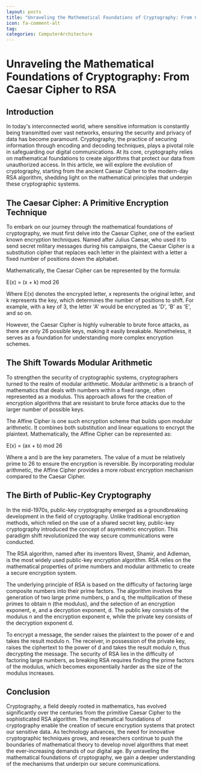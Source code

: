 ```yaml
---
layout: posts
title: "Unraveling the Mathematical Foundations of Cryptography: From Caesar Cipher to RSA"
icon: fa-comment-alt
tag:      
categories: ComputerArchitecture
---
```



# Unraveling the Mathematical Foundations of Cryptography: From Caesar Cipher to RSA

## Introduction

In today's interconnected world, where sensitive information is constantly being transmitted over vast networks, ensuring the security and privacy of data has become paramount. Cryptography, the practice of securing information through encoding and decoding techniques, plays a pivotal role in safeguarding our digital communications. At its core, cryptography relies on mathematical foundations to create algorithms that protect our data from unauthorized access. In this article, we will explore the evolution of cryptography, starting from the ancient Caesar Cipher to the modern-day RSA algorithm, shedding light on the mathematical principles that underpin these cryptographic systems.

## The Caesar Cipher: A Primitive Encryption Technique

To embark on our journey through the mathematical foundations of cryptography, we must first delve into the Caesar Cipher, one of the earliest known encryption techniques. Named after Julius Caesar, who used it to send secret military messages during his campaigns, the Caesar Cipher is a substitution cipher that replaces each letter in the plaintext with a letter a fixed number of positions down the alphabet.

Mathematically, the Caesar Cipher can be represented by the formula:

E(x) = (x + k) mod 26

Where E(x) denotes the encrypted letter, x represents the original letter, and k represents the key, which determines the number of positions to shift. For example, with a key of 3, the letter 'A' would be encrypted as 'D', 'B' as 'E', and so on.

However, the Caesar Cipher is highly vulnerable to brute force attacks, as there are only 26 possible keys, making it easily breakable. Nonetheless, it serves as a foundation for understanding more complex encryption schemes.

## The Shift Towards Modular Arithmetic

To strengthen the security of cryptographic systems, cryptographers turned to the realm of modular arithmetic. Modular arithmetic is a branch of mathematics that deals with numbers within a fixed range, often represented as a modulus. This approach allows for the creation of encryption algorithms that are resistant to brute force attacks due to the larger number of possible keys.

The Affine Cipher is one such encryption scheme that builds upon modular arithmetic. It combines both substitution and linear equations to encrypt the plaintext. Mathematically, the Affine Cipher can be represented as:

E(x) = (ax + b) mod 26

Where a and b are the key parameters. The value of a must be relatively prime to 26 to ensure the encryption is reversible. By incorporating modular arithmetic, the Affine Cipher provides a more robust encryption mechanism compared to the Caesar Cipher.

## The Birth of Public-Key Cryptography

In the mid-1970s, public-key cryptography emerged as a groundbreaking development in the field of cryptography. Unlike traditional encryption methods, which relied on the use of a shared secret key, public-key cryptography introduced the concept of asymmetric encryption. This paradigm shift revolutionized the way secure communications were conducted.

The RSA algorithm, named after its inventors Rivest, Shamir, and Adleman, is the most widely used public-key encryption algorithm. RSA relies on the mathematical properties of prime numbers and modular arithmetic to create a secure encryption system.

The underlying principle of RSA is based on the difficulty of factoring large composite numbers into their prime factors. The algorithm involves the generation of two large prime numbers, p and q, the multiplication of these primes to obtain n (the modulus), and the selection of an encryption exponent, e, and a decryption exponent, d. The public key consists of the modulus n and the encryption exponent e, while the private key consists of the decryption exponent d.

To encrypt a message, the sender raises the plaintext to the power of e and takes the result modulo n. The receiver, in possession of the private key, raises the ciphertext to the power of d and takes the result modulo n, thus decrypting the message. The security of RSA lies in the difficulty of factoring large numbers, as breaking RSA requires finding the prime factors of the modulus, which becomes exponentially harder as the size of the modulus increases.

## Conclusion

Cryptography, a field deeply rooted in mathematics, has evolved significantly over the centuries from the primitive Caesar Cipher to the sophisticated RSA algorithm. The mathematical foundations of cryptography enable the creation of secure encryption systems that protect our sensitive data. As technology advances, the need for innovative cryptographic techniques grows, and researchers continue to push the boundaries of mathematical theory to develop novel algorithms that meet the ever-increasing demands of our digital age. By unraveling the mathematical foundations of cryptography, we gain a deeper understanding of the mechanisms that underpin our secure communications.